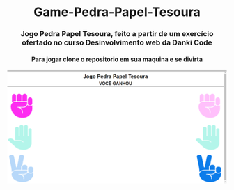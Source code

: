 <h1 align="center">Game-Pedra-Papel-Tesoura</h1>

<h3 align="center">Jogo Pedra Papel Tesoura, feito a partir de um exercício ofertado no curso Desinvolvimento web da Danki Code</h3?> 
<h4 align="center">Para jogar clone o repositorio em sua maquina e se divirta</h4>

<img src="./Pedra Papel Tesoura - Google Chrome 20_02_2022 16_00_19.png">
